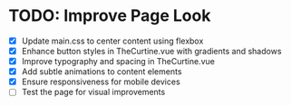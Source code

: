 # TODO: Improve Page Look

- [x] Update main.css to center content using flexbox
- [x] Enhance button styles in TheCurtine.vue with gradients and shadows
- [x] Improve typography and spacing in TheCurtine.vue
- [x] Add subtle animations to content elements
- [x] Ensure responsiveness for mobile devices
- [ ] Test the page for visual improvements
